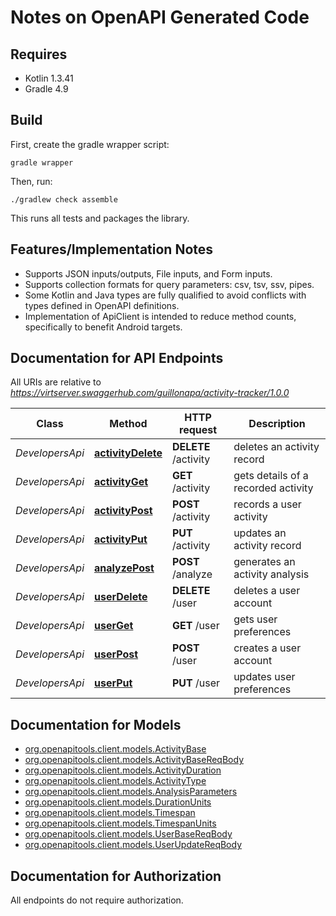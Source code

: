# Notes on OpenAPI Generated Code

## Requires

* Kotlin 1.3.41
* Gradle 4.9

## Build

First, create the gradle wrapper script:

```
gradle wrapper
```

Then, run:

```
./gradlew check assemble
```

This runs all tests and packages the library.

## Features/Implementation Notes

* Supports JSON inputs/outputs, File inputs, and Form inputs.
* Supports collection formats for query parameters: csv, tsv, ssv, pipes.
* Some Kotlin and Java types are fully qualified to avoid conflicts with types defined in OpenAPI definitions.
* Implementation of ApiClient is intended to reduce method counts, specifically to benefit Android targets.

<a name="documentation-for-api-endpoints"></a>
## Documentation for API Endpoints

All URIs are relative to *https://virtserver.swaggerhub.com/guillonapa/activity-tracker/1.0.0*

Class | Method | HTTP request | Description
------------ | ------------- | ------------- | -------------
*DevelopersApi* | [**activityDelete**](DevelopersApi.md#activitydelete) | **DELETE** /activity | deletes an activity record
*DevelopersApi* | [**activityGet**](DevelopersApi.md#activityget) | **GET** /activity | gets details of a recorded activity
*DevelopersApi* | [**activityPost**](DevelopersApi.md#activitypost) | **POST** /activity | records a user activity
*DevelopersApi* | [**activityPut**](DevelopersApi.md#activityput) | **PUT** /activity | updates an activity record
*DevelopersApi* | [**analyzePost**](DevelopersApi.md#analyzepost) | **POST** /analyze | generates an activity analysis
*DevelopersApi* | [**userDelete**](DevelopersApi.md#userdelete) | **DELETE** /user | deletes a user account
*DevelopersApi* | [**userGet**](DevelopersApi.md#userget) | **GET** /user | gets user preferences
*DevelopersApi* | [**userPost**](DevelopersApi.md#userpost) | **POST** /user | creates a user account
*DevelopersApi* | [**userPut**](DevelopersApi.md#userput) | **PUT** /user | updates user preferences


<a name="documentation-for-models"></a>
## Documentation for Models

 - [org.openapitools.client.models.ActivityBase](ActivityBase.md)
 - [org.openapitools.client.models.ActivityBaseReqBody](ActivityBaseReqBody.md)
 - [org.openapitools.client.models.ActivityDuration](ActivityDuration.md)
 - [org.openapitools.client.models.ActivityType](ActivityType.md)
 - [org.openapitools.client.models.AnalysisParameters](AnalysisParameters.md)
 - [org.openapitools.client.models.DurationUnits](DurationUnits.md)
 - [org.openapitools.client.models.Timespan](Timespan.md)
 - [org.openapitools.client.models.TimespanUnits](TimespanUnits.md)
 - [org.openapitools.client.models.UserBaseReqBody](UserBaseReqBody.md)
 - [org.openapitools.client.models.UserUpdateReqBody](UserUpdateReqBody.md)


<a name="documentation-for-authorization"></a>
## Documentation for Authorization

All endpoints do not require authorization.